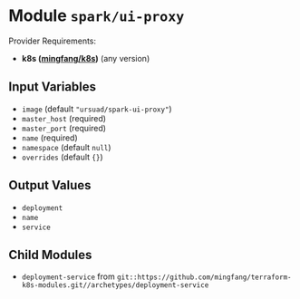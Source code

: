 
# Module `spark/ui-proxy`

Provider Requirements:
* **k8s ([mingfang/k8s](https://registry.terraform.io/providers/mingfang/k8s/latest))** (any version)

## Input Variables
* `image` (default `"ursuad/spark-ui-proxy"`)
* `master_host` (required)
* `master_port` (required)
* `name` (required)
* `namespace` (default `null`)
* `overrides` (default `{}`)

## Output Values
* `deployment`
* `name`
* `service`

## Child Modules
* `deployment-service` from `git::https://github.com/mingfang/terraform-k8s-modules.git//archetypes/deployment-service`

